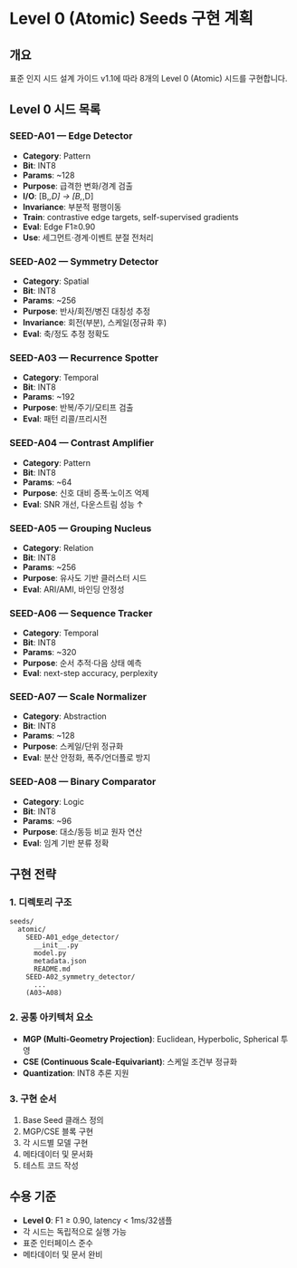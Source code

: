 # Level 0 (Atomic) Seeds 구현 계획

## 개요
표준 인지 시드 설계 가이드 v1.1에 따라 8개의 Level 0 (Atomic) 시드를 구현합니다.

## Level 0 시드 목록

### SEED-A01 — Edge Detector
- **Category**: Pattern
- **Bit**: INT8
- **Params**: ~128
- **Purpose**: 급격한 변화/경계 검출
- **I/O**: [B,*,D] → [B,*,D]
- **Invariance**: 부분적 평행이동
- **Train**: contrastive edge targets, self-supervised gradients
- **Eval**: Edge F1≥0.90
- **Use**: 세그먼트·경계·이벤트 분절 전처리

### SEED-A02 — Symmetry Detector
- **Category**: Spatial
- **Bit**: INT8
- **Params**: ~256
- **Purpose**: 반사/회전/병진 대칭성 추정
- **Invariance**: 회전(부분), 스케일(정규화 후)
- **Eval**: 축/정도 추정 정확도

### SEED-A03 — Recurrence Spotter
- **Category**: Temporal
- **Bit**: INT8
- **Params**: ~192
- **Purpose**: 반복/주기/모티프 검출
- **Eval**: 패턴 리콜/프리시전

### SEED-A04 — Contrast Amplifier
- **Category**: Pattern
- **Bit**: INT8
- **Params**: ~64
- **Purpose**: 신호 대비 증폭·노이즈 억제
- **Eval**: SNR 개선, 다운스트림 성능 ↑

### SEED-A05 — Grouping Nucleus
- **Category**: Relation
- **Bit**: INT8
- **Params**: ~256
- **Purpose**: 유사도 기반 클러스터 시드
- **Eval**: ARI/AMI, 바인딩 안정성

### SEED-A06 — Sequence Tracker
- **Category**: Temporal
- **Bit**: INT8
- **Params**: ~320
- **Purpose**: 순서 추적·다음 상태 예측
- **Eval**: next-step accuracy, perplexity

### SEED-A07 — Scale Normalizer
- **Category**: Abstraction
- **Bit**: INT8
- **Params**: ~128
- **Purpose**: 스케일/단위 정규화
- **Eval**: 분산 안정화, 폭주/언더플로 방지

### SEED-A08 — Binary Comparator
- **Category**: Logic
- **Bit**: INT8
- **Params**: ~96
- **Purpose**: 대소/동등 비교 원자 연산
- **Eval**: 임계 기반 분류 정확

## 구현 전략

### 1. 디렉토리 구조
```
seeds/
  atomic/
    SEED-A01_edge_detector/
      __init__.py
      model.py
      metadata.json
      README.md
    SEED-A02_symmetry_detector/
      ...
    (A03~A08)
```

### 2. 공통 아키텍처 요소
- **MGP (Multi-Geometry Projection)**: Euclidean, Hyperbolic, Spherical 투영
- **CSE (Continuous Scale-Equivariant)**: 스케일 조건부 정규화
- **Quantization**: INT8 추론 지원

### 3. 구현 순서
1. Base Seed 클래스 정의
2. MGP/CSE 블록 구현
3. 각 시드별 모델 구현
4. 메타데이터 및 문서화
5. 테스트 코드 작성

## 수용 기준
- **Level 0**: F1 ≥ 0.90, latency < 1ms/32샘플
- 각 시드는 독립적으로 실행 가능
- 표준 인터페이스 준수
- 메타데이터 및 문서 완비

